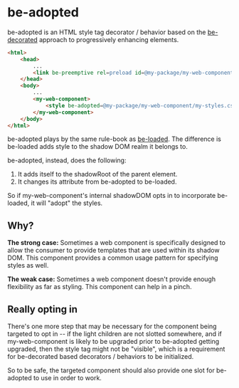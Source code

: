 # be-adopted

be-adopted is an HTML style tag decorator / behavior based on the [be-decorated](https://github.com/bahrus/be-decorated) approach to progressively enhancing elements.

```html
<html>
    <head>
        ...
        <link be-preemptive rel=preload id=@my-package/my-web-component/my-styles.css integrity=...>
    </head>
    <body>
        ...
        <my-web-component>
            <style be-adopted=@my-package/my-web-component/my-styles.css></style>
        </my-web-component>
    </body>
</html>
```

be-adopted plays by the same rule-book as [be-loaded](https://github.com/bahrus/be-loaded).  The difference is be-loaded adds style to the shadow DOM realm it belongs to.

be-adopted, instead, does the following:

1.  It adds itself to the shadowRoot of the parent element.
2.  It changes its attribute from be-adopted to be-loaded.

So if my-web-component's internal shadowDOM opts in to incorporate be-loaded, it will "adopt" the styles.

## Why?

**The strong case:**  Sometimes a web component is specifically designed to allow the consumer to provide templates that are used within its shadow DOM.  This component provides a common usage pattern for specifying styles as well.

**The weak case:** Sometimes a web component doesn't provide enough flexibility as far as styling.  This component can help in a pinch.

## Really opting in

There's one more step that may be necessary for the component being targeted to opt in -- if the light children are not slotted somewhere, and if my-web-component is likely to be upgraded prior to be-adopted getting upgraded, then the style tag might not be "visible", which is a requirement for be-decorated based decorators / behaviors to be initialized.

So to be safe, the targeted component should also provide one slot for be-adopted to use in order to work.